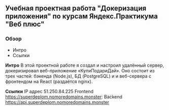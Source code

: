 ## Учебная проектная работа "Докеризация приложения" по курсам Яндекс.Практикума "Веб плюс"

### Обзор
* Интро
* Ссылки


**Интро**
В этой проектной работе я создал и настроил удалённый сервер, докеризировал веб-приложение «КупиПодариДай». Оно состоит из трех частей: бэкенда (Node.js), БД (PostgreSQL) и и веб-сервера с фронтендом на React (раздаётся nginx). 


**Ссылки**
IP адрес 51.250.84.225
Frontend https://superdeplom.nomoredomains.monster:
Backend https://api.superdeplom.nomoredomains.monster
